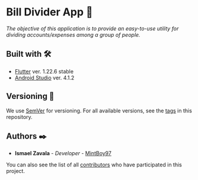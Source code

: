 # Bill Divider App 📃

_The objective of this application is to provide an easy-to-use utility for dividing accounts/expenses among a group of people._

## Built with 🛠️

* [Flutter](https://flutter.dev/) ver. 1.22.6 stable
* [Android Studio](https://developer.android.com/studio) ver. 4.1.2

## Versioning 📌

We use [SemVer](http://semver.org/) for versioning. For all available versions, see the [tags]() in this repository.

## Authors ✒️

* **Ismael Zavala** - *Developer* - [MintBoy97](https://github.com/MintBoy97)

You can also see the list of all [contributors]() who have participated in this project. 
